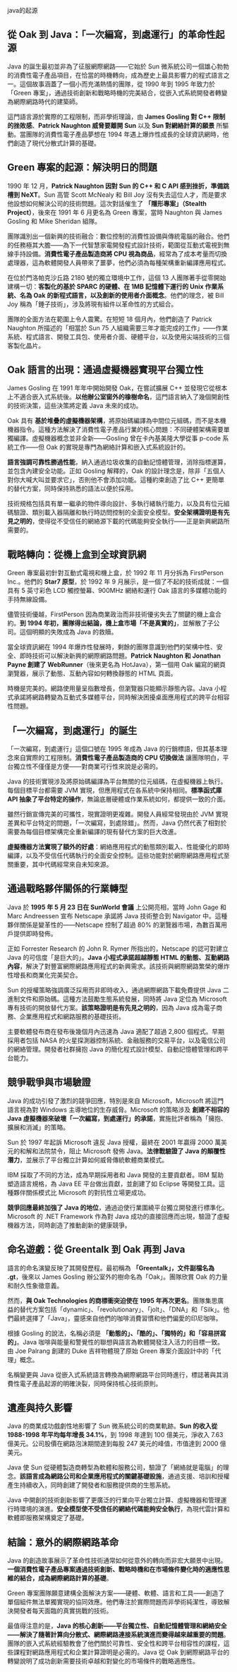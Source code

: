 java的起源

## 從 Oak 到 Java：「一次編寫，到處運行」的革命性起源

Java 的誕生最初並非為了征服網際網路——它始於 Sun 微系統公司一個雄心勃勃的消費性電子產品項目，在恰當的時機轉向，成為歷史上最具影響力的程式語言之一。這個故事涵蓋了一個小而充滿熱情的團隊，從 1990 年到 1995 年致力於「Green 專案」，通過技術創新和戰略時機的完美結合，從嵌入式系統開發者轉變為網際網路時代的建築師。

這門語言源於實際的工程限制，而非學術理論，由 **James Gosling 對 C++ 限制的挫敗感**、**Patrick Naughton 威脅要離開 Sun** 以及 **Sun 對網絡計算的願景** 所驅動。當團隊的消費性電子產品夢想在 1994 年遇上爆炸性成長的全球資訊網時，他們創造了現代分散式計算的基礎。

## Green 專案的起源：解決明日的問題

1990 年 12 月，**Patrick Naughton 因對 Sun 的 C++ 和 C API 感到挫折，準備跳槽到 NeXT**。Sun 高管 Scott McNealy 和 Bill Joy 沒有失去這位人才，而是要求他設想如何解決公司的技術問題。這次對話催生了 **「隱形專案」（Stealth Project）**，後來在 1991 年 6 月更名為 Green 專案，當時 Naughton 與 James Gosling 和 Mike Sheridan 組隊。

團隊識別出一個新興的技術融合：數位控制的消費性設備與傳統電腦的融合。他們的任務極其大膽——為下一代智慧家電開發程式設計技術，範圍從互動式電視到無線手持設備。**消費性電子產品製造商將 CPU 視為商品**，經常為了成本考量而切換處理器，這為軟體開發人員帶來了噩夢，他們必須為每種架構重新編譯應用程式。

在位於門洛帕克沙丘路 2180 號的獨立環境中工作，這個 13 人團隊著手從零開始建構一切：**客製化的基於 SPARC 的硬體、在 1MB 記憶體下運行的 Unix 作業系統、名為 Oak 的新程式語言，以及創新的使用者介面概念**。他們的理念，被 Bill Joy 稱為「錘子技術」，涉及將現有組件以革命性的方式組合。

團隊的全面方法在範圍上令人震驚。在短短 18 個月內，他們創造了 Patrick Naughton 所描述的「相當於 Sun 75 人組織需要三年才能完成的工作」——作業系統、程式語言、開發工具包、使用者介面、硬體平台，以及使用尖端技術的三個客製化晶片。

## Oak 語言的出現：通過虛擬機器實現平台獨立性

James Gosling 在 1991 年年中開始開發 Oak，在嘗試擴展 C++ 並發現它從根本上不適合嵌入式系統後。**以他辦公室窗外的橡樹命名**，這門語言納入了幾個開創性的技術決策，這些決策將定義 Java 未來的成功。

Oak 具有 **基於堆疊的虛擬機器架構**，將原始碼編譯為中間位元組碼，而不是本機機器指令。這種方法解決了消費性電子產品行業的核心問題：不同硬體架構需要單獨編譯。虛擬機器概念並非全新——Gosling 曾在卡內基美隆大學從事 p-code 系統工作——但 Oak 的實現是專門為網絡計算和嵌入式系統設計的。

**語言強調可靠性勝過性能**，納入通過垃圾收集的自動記憶體管理，消除指標運算，並包含內建安全功能。正如 Gosling 解釋的，Oak 的設計理念是，除非「五個人對你大喊大叫並要求它」，否則他不會添加功能。這種約束創造了比 C++ 更簡單的替代方案，同時保持熟悉的語法以便於採用。

技術規格包括具有單一繼承的物件導向設計、多執行緒執行能力，以及具有位元組碼驗證、類別載入器隔離和執行時訪問控制的全面安全模型。**安全架構證明是有先見之明的**，使得從不受信任的網絡源下載的代碼能夠安全執行——正是新興網路所需要的。

## 戰略轉向：從機上盒到全球資訊網

Green 專案最初針對互動式電視和機上盒，於 1992 年 11 月分拆為 FirstPerson Inc.。他們的 **Star7 原型**，於 1992 年 9 月展示，是一個了不起的技術成就：一個具有 5 英寸彩色 LCD 觸控螢幕、900MHz 網絡和運行 Oak 語言的多媒體功能的手持無線設備。

儘管技術優越，FirstPerson 因為商業政治而非技術優劣失去了關鍵的機上盒合約。**到 1994 年初，團隊得出結論，機上盒市場「不是真實的」**，並解散了子公司。這個明顯的失敗成為 Java 的救贖。

當全球資訊網在 1994 年爆炸性發展時，剩餘的團隊意識到他們的架構中性、安全、即時技術可以解決新興的網際網路問題。**Patrick Naughton 和 Jonathan Payne 創建了 WebRunner**（後來更名為 HotJava），第一個用 Oak 編寫的網頁瀏覽器，展示了動態、互動內容如何轉換靜態的 HTML 頁面。

時機是完美的。網路使用量呈指數增長，但瀏覽器只能顯示靜態內容。Java 小程式承諾將網路轉變為互動式多媒體平台，同時解決困擾桌面應用程式的跨平台相容性問題。

## 「一次編寫，到處運行」的誕生

「一次編寫，到處運行」這個口號在 1995 年成為 Java 的行銷標語，但其基本理念來自實際的工程限制。**消費性電子產品製造商的 CPU 切換做法** 讓團隊明白，平台獨立性不僅僅是方便——對商業可行性來說是必需的。

Java 的技術實現涉及將原始碼編譯為平台無關的位元組碼，在虛擬機器上執行。每個目標平台都需要 JVM 實現，但應用程式在各系統中保持相同。**標準函式庫 API 抽象了平台特定的操作**，無論底層硬體或作業系統如何，都提供一致的介面。

雖然行銷宣傳完美的可攜性，現實證明更複雜。開發人員經常發現由於 JVM 實現差異和平台特定的問題，「一次編寫，到處除錯」。然而，Java 仍然代表了相對於需要為每個目標架構完全重新編譯的現有替代方案的巨大改進。

**虛擬機器方法實現了額外的好處**：網絡應用程式的動態類別載入、性能優化的即時編譯，以及不受信任代碼執行的全面安全控制。這些功能對於網際網路應用程式至關重要，其中代碼經常來自未知來源。

## 通過戰略夥伴關係的行業轉型

Java 於 **1995 年 5 月 23 日在 SunWorld 會議** 上公開亮相，當時 John Gage 和 Marc Andreessen 宣布 Netscape 承諾將 Java 技術整合到 Navigator 中。這種夥伴關係是變革性的——Netscape 控制了超過 80% 的瀏覽器市場，為數百萬用戶提供即時發佈。

正如 Forrester Research 的 John R. Rymer 所指出的，Netscape 的認可對建立 Java 的可信度「是巨大的」。**Java 小程式承諾超越靜態 HTML 的動態、互動網路內容**，解決了對豐富網際網路應用程式的新興需求。該技術與網際網路繁榮的爆炸性增長和商業化完美契合。

Sun 的授權策略強調廣泛採用而非即時收入，通過網際網路下載免費提供 Java 二進制文件和原始碼。這種方法鼓勵生態系統發展，同時將 Java 定位為 Microsoft 專有技術的開放替代方案。**該策略證明是有先見之明的**，因為 Java 成為電子商務、企業應用程式和網路服務的基礎技術。

主要軟體發布商在發布後幾個月內迅速為 Java 適配了超過 2,800 個程式。早期採用者包括 NASA 的火星探測器控制系統、金融服務的交易平台，以及電信公司的網絡管理。開發者社群擁抱 Java 的簡化程式設計模型、自動記憶體管理和跨平台能力。

## 競爭戰爭與市場驗證

Java 的成功引發了激烈的競爭回應，特別是來自 Microsoft，Microsoft 將這門語言視為對 Windows 主導地位的生存威脅。Microsoft 的策略涉及 **創建不相容的 Java 虛擬機器來破壞「一次編寫，到處運行」的承諾**，實施批評者稱為「擁抱、擴展和消滅」的策略。

Sun 於 1997 年起訴 Microsoft 違反 Java 授權，最終在 2001 年贏得 2000 萬美元的和解和法院禁令，阻止 Microsoft 發佈 Java。**法律戰驗證了 Java 的顛覆性潛力**，並展示了平台獨立計算如何威脅傳統軟體商業模式。

IBM 採取了不同的方法，成為早期採用者和 Java 開發的主要貢獻者。IBM 幫助塑造語言規格，為 Java EE 平台做出貢獻，並創建了如 Eclipse 等開發工具。這種夥伴關係模式比 Microsoft 的對抗性立場更成功。

**競爭回應最終加強了 Java 的地位**，通過迫使行業圍繞平台獨立開發進行標準化。Microsoft 的 .NET Framework 作為對 Java 成功的直接回應而出現，驗證了虛擬機器方法，同時創造了推動創新的健康競爭。

## 命名遊戲：從 Greentalk 到 Oak 再到 Java

語言的命名演變反映了其開發歷程。最初稱為 **「Greentalk」，文件副檔名為 .gt**，後來以 James Gosling 辦公室外的樹命名為「Oak」。團隊欣賞 Oak 的力量和耐久性象徵意義。

然而，**與 Oak Technologies 的商標衝突迫使在 1995 年再次更名**。團隊集思廣益的替代方案包括「dynamic」、「revolutionary」、「jolt」、「DNA」和「Silk」。他們最終選擇了「Java」，靈感來自他們的咖啡消費習慣和他們偏愛的印尼咖啡。

根據 Gosling 的說法，名稱必須是 **「動態的」、「酷的」、「獨特的」和「容易拼寫的」**。Java 咖啡與能量和警覺性的聯想與語言為軟體開發注入活力的目標一致。由 Joe Palrang 創建的 Duke 吉祥物體現了原始 Green 專案介面設計中的「代理」概念。

名稱變更與 Java 從嵌入式系統語言轉換為網際網路平台同時進行，標誌著與其消費性電子產品起源的明確決裂，同時保持核心技術原則。

## 遺產與持久影響

Java 的商業成功戲劇性地影響了 Sun 微系統公司的商業軌跡。**Sun 的收入從 1988-1998 年平均每年增長 34.1%**，到 1998 年達到 100 億美元，淨收入 7.63 億美元。公司股價在網路泡沫期間達到每股 247 美元的峰值，市值達到 2000 億美元。

Java 使 Sun 從硬體製造商轉型為軟體和服務公司，驗證了「網絡就是電腦」的理念。**該語言成為網路公司和企業應用程式的關鍵基礎設施**，通過支援、培訓和授權產生持續收入，同時創建了開發者和服務提供商的生態系統。

Java 中開創的技術創新影響了更廣泛的行業向平台獨立計算、虛擬機器和管理運行時環境的演進。**安全模型使不受信任的網絡代碼能夠安全執行**，為現代雲計算和軟體即服務架構奠定了基礎。

## 結論：意外的網際網路革命

Java 的創造故事展示了革命性技術通常如何從意外的轉向而非宏大願景中出現。**一個消費性電子產品專案通過技術創新、戰略時機和在市場條件變化時的適應性思維的結合，成為網際網路計算的基礎**。

Green 專案團隊願意建構全面解決方案——硬體、軟體、語言和工具——創造了單個組件無法單獨實現的協同效應。他們專注於實際問題而非學術純潔性，導致解決開發者每天面臨的真實挑戰的技術。

最值得注意的是，**Java 的核心創新——平台獨立性、自動記憶體管理和網絡安全——解決了隨著計算向分散式、網際網路連接系統演進而變得越來越重要的問題**。團隊的嵌入式系統經驗教會了他們關於可靠性、安全性和跨平台相容性的課程，這些課程對網路應用程式和企業計算證明是必需的。Java 從 Oak 到網際網路平台的轉變說明了成功創新需要技術卓越和對變化的市場條件的戰略適應性。